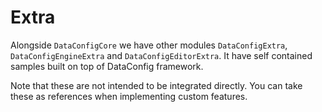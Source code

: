 # Extra

Alongside `DataConfigCore` we have other modules `DataConfigExtra`, `DataConfigEngineExtra` and `DataConfigEditorExtra`. It have self contained samples built on top of DataConfig framework.

Note that these are not intended to be integrated directly. You can take these as references when implementing custom features.